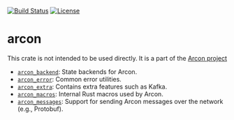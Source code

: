 [![Build Status](https://dev.azure.com/arcon-cda/arcon/_apis/build/status/cda-group.arcon?branchName=master)](https://dev.azure.com/arcon-cda/arcon/_build/latest?definitionId=1&branchName=master)
[![License](https://img.shields.io/badge/License-BSD%203--Clause-blue)](https://github.com/cda-group/arcon)

# arcon

This crate is not intended to be used directly. It is a part of the [Arcon project](https://github.com/cda-group/arcon)

* [`arcon_backend`]: State backends for Arcon.
* [`arcon_error`]: Common error utilities.
* [`arcon_extra`]: Contains extra features such as Kafka.
* [`arcon_macros`]: Internal Rust macros used by Arcon.
* [`arcon_messages`]: Support for sending Arcon messages over the network (e.g., Protobuf).

[`arcon_backend`]: arcon_backend
[`arcon_error`]: arcon_error
[`arcon_extra`]: arcon_extra
[`arcon_macros`]: arcon_macros
[`arcon_messages`]: arcon_messages
